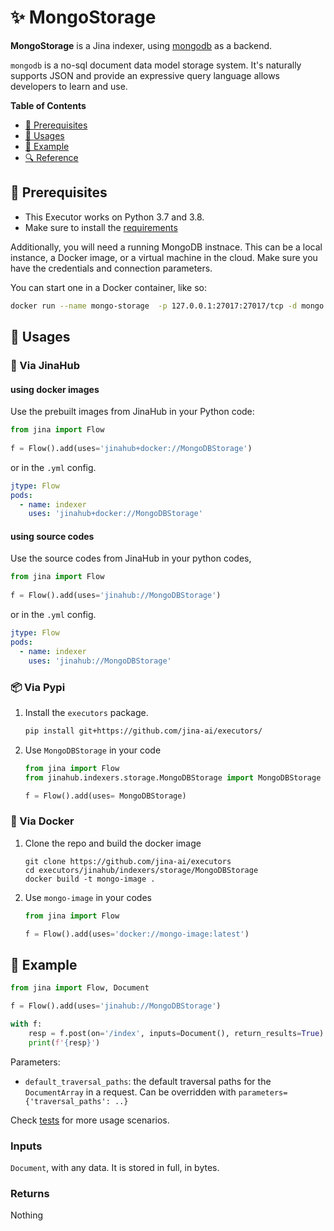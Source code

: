 # ✨ MongoStorage

**MongoStorage** is a Jina indexer, using [mongodb](https://www.mongodb.com/) as a backend. 

`mongodb` is a no-sql document data model storage system. It's naturally supports JSON and provide an expressive query language allows developers to learn and use. 

<!-- START doctoc generated TOC please keep comment here to allow auto update -->
<!-- DON'T EDIT THIS SECTION, INSTEAD RE-RUN doctoc TO UPDATE -->
**Table of Contents**

- [🌱 Prerequisites](#-prerequisites)
- [🚀 Usages](#-usages)
- [🎉️ Example](#%EF%B8%8F-example)
- [🔍️ Reference](#%EF%B8%8F-reference)

<!-- END doctoc generated TOC please keep comment here to allow auto update -->

## 🌱 Prerequisites

- This Executor works on Python 3.7 and 3.8.
- Make sure to install the [requirements](requirements.txt)

Additionally, you will need a running MongoDB instnace. This can be a local instance, a Docker image, or a virtual machine in the cloud. Make sure you have the credentials and connection parameters.

You can start one in a Docker container, like so: 

```bash
docker run --name mongo-storage  -p 127.0.0.1:27017:27017/tcp -d mongo:latest
```

## 🚀 Usages

### 🚚 Via JinaHub

#### using docker images

Use the prebuilt images from JinaHub in your Python code: 

```python
from jina import Flow
	
f = Flow().add(uses='jinahub+docker://MongoDBStorage')
```

or in the `.yml` config.
	
```yaml
jtype: Flow
pods:
  - name: indexer
    uses: 'jinahub+docker://MongoDBStorage'
```

#### using source codes
Use the source codes from JinaHub in your python codes,

```python
from jina import Flow
	
f = Flow().add(uses='jinahub://MongoDBStorage')
```

or in the `.yml` config.

```yaml
jtype: Flow
pods:
  - name: indexer
    uses: 'jinahub://MongoDBStorage'
```


### 📦️ Via Pypi

1. Install the `executors` package.

	```bash
	pip install git+https://github.com/jina-ai/executors/
	```

1. Use `MongoDBStorage` in your code

   ```python
   from jina import Flow
   from jinahub.indexers.storage.MongoDBStorage import MongoDBStorage
   
   f = Flow().add(uses= MongoDBStorage)
   ```


### 🐳 Via Docker

1. Clone the repo and build the docker image

	```shell
	git clone https://github.com/jina-ai/executors
	cd executors/jinahub/indexers/storage/MongoDBStorage
	docker build -t mongo-image .
	```

1. Use `mongo-image` in your codes

	```python
	from jina import Flow
	
	f = Flow().add(uses='docker://mongo-image:latest')
	```
	

## 🎉️ Example 

```python
from jina import Flow, Document

f = Flow().add(uses='jinahub://MongoDBStorage')

with f:
    resp = f.post(on='/index', inputs=Document(), return_results=True)
    print(f'{resp}')
```

Parameters:

- `default_traversal_paths`: the default traversal paths for the `DocumentArray` in a request. Can be overridden with `parameters={'traversal_paths': ..}` 

Check [tests](tests/test_mongodb.py) for more usage scenarios.


### Inputs 

`Document`, with any data. It is stored in full, in bytes.

### Returns

Nothing

